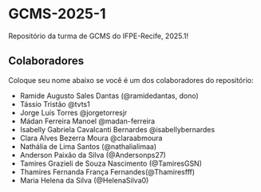 # GCMS-2025-1
Repositório da turma de GCMS do IFPE-Recife, 2025.1!

## Colaboradores
Coloque seu nome abaixo se você é um dos colaboradores do repositório:
* Ramide Augusto Sales Dantas (@ramidedantas, dono)
* Tássio Tristão @tvts1
* Jorge Luís Torres @jorgetorresjr
* Mádan Ferreira Manoel @madan-ferreira
* Isabelly Gabriela Cavalcanti Bernardes @isabellybernardes
* Clara Alves Bezerra Moura @claraabmoura
* Nathália de Lima Santos (@nathalialimaa)
* Anderson Paixão da Silva (@Andersonps27)
* Tamires Grazieli de Souza Nascimento (@TamiresGSN)
* Thamires Fernanda França Fernandes(@Thamiresfff)
* Maria Helena da Silva (@HelenaSilva0)

